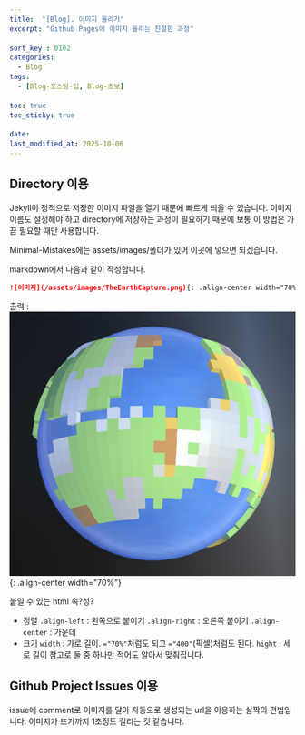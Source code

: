 ```yaml
---
title:  "[Blog]. 이미지 올리기"
excerpt: "Github Pages에 이미지 올리는 친절한 과정"

sort_key : 0102
categories:
  - Blog
tags:
  - [Blog-포스팅-팁, Blog-초보]

toc: true
toc_sticky: true

date:
last_modified_at: 2025-10-06
---
```

## Directory 이용
Jekyll이 정적으로 저장한 이미지 파일을 열기 때문에 빠르게 띄울 수 있습니다. 이미지 이름도 설정해야 하고 directory에 저장하는 과정이 필요하기 때문에 보통 이 방법은 가끔 필요할 때만 사용합니다.

Minimal-Mistakes에는 assets/images/폴더가 있어 이곳에 넣으면 되겠습니다.

markdown에서 다음과 같이 작성합니다.
```markdown
![이미지](/assets/images/TheEarthCapture.png){: .align-center width="70%"}
```
출력 :
![이미지](/assets/images/TheEarthCapture.png){: .align-center width="70%"}

붙일 수 있는 html 속?성?
- 정렬
`.align-left` : 왼쪽으로 붙이기
`.align-right` : 오른쪽 붙이기
`.align-center` : 가운데
- 크기
`width` : 가로 길이. `="70%"`처럼도 되고 `="400"`(픽셀)처럼도 된다.
`hight` : 세로 길이
참고로 둘 중 하나만 적어도 알아서 맞춰집니다.

## Github Project Issues 이용
issue에 comment로 이미지를 달아 자동으로 생성되는 url을 이용하는 살짝의 편법입니다. 이미지가 뜨기까지 1초정도 걸리는 것 같습니다.

